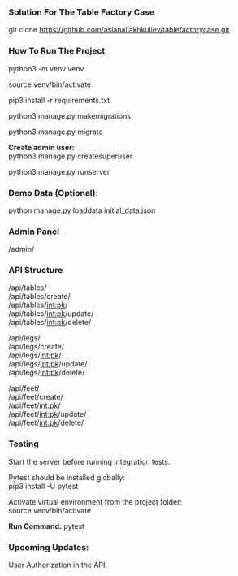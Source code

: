 ### Solution For The Table Factory Case

git clone https://github.com/aslanallakhkuliev/tablefactorycase.git

### How To Run The Project

python3 -m venv venv

source venv/bin/activate

pip3 install -r requirements.txt

python3 manage.py makemigrations

python3 manage.py migrate

**Create admin user:**  
python3 manage.py createsuperuser

python3 manage.py runserver

### Demo Data (Optional):

python manage.py loaddata initial_data.json

### Admin Panel

/admin/

### API Structure

/api/tables/  
/api/tables/create/  
/api/tables/<int:pk>/  
/api/tables/<int:pk>/update/  
/api/tables/<int:pk>/delete/

/api/legs/  
/api/legs/create/  
/api/legs/<int:pk>/  
/api/legs/<int:pk>/update/  
/api/legs/<int:pk>/delete/

/api/feet/  
/api/feet/create/  
/api/feet/<int:pk>/  
/api/feet/<int:pk>/update/  
/api/feet/<int:pk>/delete/

### Testing

Start the server before running integration tests.

Pytest should be installed globally:  
pip3 install -U pytest

Activate virtual environment from the project folder:  
source venv/bin/activate

**Run Command:**
pytest

### Upcoming Updates:

User Authorization in the API.
